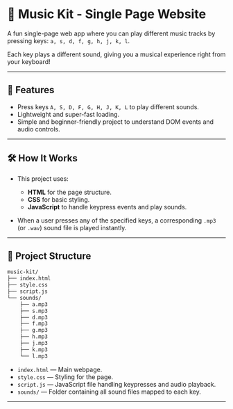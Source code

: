 # 🎵 Music Kit - Single Page Website

A fun single-page web app where you can play different music tracks by pressing keys: `a, s, d, f, g, h, j, k, l`.

Each key plays a different sound, giving you a musical experience right from your keyboard!

---

## 🚀 Features
- Press keys `A, S, D, F, G, H, J, K, L` to play different sounds.
- Lightweight and super-fast loading.
- Simple and beginner-friendly project to understand DOM events and audio controls.

---

## 🛠️ How It Works

- This project uses:
  - **HTML** for the page structure.
  - **CSS** for basic styling.
  - **JavaScript** to handle keypress events and play sounds.

- When a user presses any of the specified keys, a corresponding `.mp3` (or `.wav`) sound file is played instantly.

---

## 📂 Project Structure

```bash
music-kit/
├── index.html
├── style.css
├── script.js
└── sounds/
    ├── a.mp3
    ├── s.mp3
    ├── d.mp3
    ├── f.mp3
    ├── g.mp3
    ├── h.mp3
    ├── j.mp3
    ├── k.mp3
    └── l.mp3
```

- `index.html` — Main webpage.
- `style.css` — Styling for the page.
- `script.js` — JavaScript file handling keypresses and audio playback.
- `sounds/` — Folder containing all sound files mapped to each key.

---